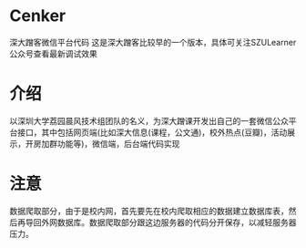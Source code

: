 Cenker
======

深大蹭客微信平台代码
这是深大蹭客比较早的一个版本，具体可关注SZULearner公众号查看最新调试效果

介绍
======
以深圳大学荔园晨风技术组团队的名义，为深大蹭课开发出自己的一套微信公众平台接口，其中包括网页端(比如深大信息(课程，公文通)，校外热点(豆瓣)，活动展示，开房加群功能等)，微信端，后台端代码实现

注意
======
数据爬取部分，由于是校内网，首先要先在校内爬取相应的数据建立数据库表，然后再导回外网数据库。数据爬取部分跟这边服务器的代码分开保存，以减轻服务器压力。
